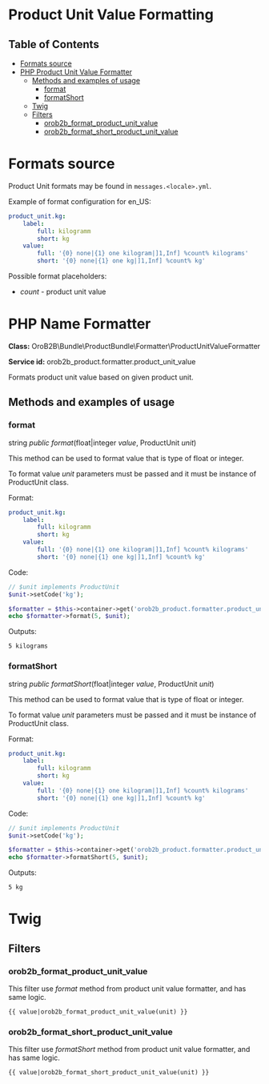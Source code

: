 Product Unit Value Formatting
=============================

Table of Contents
-----------------
 - [Formats source](#format-source)
 - [PHP Product Unit Value Formatter](#php-product-unit-value-formatter)
    - [Methods and examples of usage](#methods-and-examples-of-usage)
      - [format](#format)
      - [formatShort](#formatShort)
   - [Twig](#twig)
    - [Filters](#filters)
      - [orob2b_format_product_unit_value](#orob2b_format_product_unit_value)
      - [orob2b_format_short_product_unit_value](#orob2b_format_short_product_unit_value)

Formats source
==============
Product Unit formats may be found in ``messages.<locale>.yml``.

Example of format configuration for en_US:

```yaml
product_unit.kg:
    label:
        full: kilogramm
        short: kg
    value:
        full: '{0} none|{1} one kilogram|]1,Inf] %count% kilograms'
        short: '{0} none|{1} one kg|]1,Inf] %count% kg'
```

Possible format placeholders:

* *count* - product unit value

PHP Name Formatter
==================

**Class:** OroB2B\Bundle\ProductBundle\Formatter\ProductUnitValueFormatter

**Service id:** orob2b_product.formatter.product_unit_value

Formats product unit value based on given product unit.

Methods and examples of usage
-----------------------------

### format

string *public* *format*(float|integer *value*, ProductUnit *unit*)

This method can be used to format value that is type of float or integer.

To format value *unit* parameters must be passed and it must be instance of ProductUnit class.

Format:

```yaml
product_unit.kg:
    label:
        full: kilogramm
        short: kg
    value:
        full: '{0} none|{1} one kilogram|]1,Inf] %count% kilograms'
        short: '{0} none|{1} one kg|]1,Inf] %count% kg'
```

Code:

```php
// $unit implements ProductUnit
$unit->setCode('kg');

$formatter = $this->container->get('orob2b_product.formatter.product_unit_value');
echo $formatter->format(5, $unit);
```

Outputs:

```
5 kilograms
```


### formatShort

string *public* *formatShort*(float|integer *value*, ProductUnit *unit*)

This method can be used to format value that is type of float or integer.

To format value *unit* parameters must be passed and it must be instance of ProductUnit class.

Format:

```yaml
product_unit.kg:
    label:
        full: kilogramm
        short: kg
    value:
        full: '{0} none|{1} one kilogram|]1,Inf] %count% kilograms'
        short: '{0} none|{1} one kg|]1,Inf] %count% kg'
```

Code:

```php
// $unit implements ProductUnit
$unit->setCode('kg');

$formatter = $this->container->get('orob2b_product.formatter.product_unit_value');
echo $formatter->formatShort(5, $unit);
```

Outputs:

```
5 kg
```

Twig
====

Filters
-------

### orob2b_format_product_unit_value

This filter use *format* method from product unit value formatter, and has same logic.

```
{{ value|orob2b_format_product_unit_value(unit) }}
```


### orob2b_format_short_product_unit_value

This filter use *formatShort* method from product unit value formatter, and has same logic.

```
{{ value|orob2b_format_short_product_unit_value(unit) }}
```
